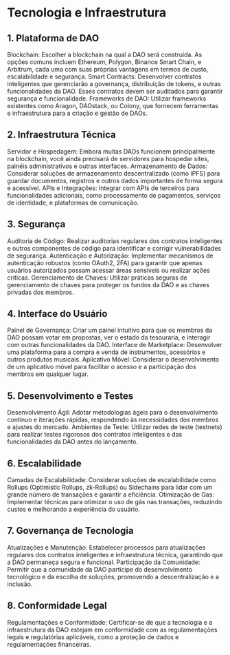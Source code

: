 # Tecnologia e Infraestrutura

## 1. Plataforma de DAO
Blockchain: Escolher a blockchain na qual a DAO será construída. As opções comuns incluem Ethereum, Polygon, Binance Smart Chain, e Arbitrum, cada uma com suas próprias vantagens em termos de custo, escalabilidade e segurança.
Smart Contracts: Desenvolver contratos inteligentes que gerenciarão a governança, distribuição de tokens, e outras funcionalidades da DAO. Esses contratos devem ser auditados para garantir segurança e funcionalidade.
Frameworks de DAO: Utilizar frameworks existentes como Aragon, DAOstack, ou Colony, que fornecem ferramentas e infraestrutura para a criação e gestão de DAOs.

## 2. Infraestrutura Técnica
Servidor e Hospedagem: Embora muitas DAOs funcionem principalmente na blockchain, você ainda precisará de servidores para hospedar sites, painéis administrativos e outras interfaces.
Armazenamento de Dados: Considerar soluções de armazenamento descentralizado (como IPFS) para guardar documentos, registros e outros dados importantes de forma segura e acessível.
APIs e Integrações: Integrar com APIs de terceiros para funcionalidades adicionais, como processamento de pagamentos, serviços de identidade, e plataformas de comunicação.

## 3. Segurança
Auditoria de Código: Realizar auditorias regulares dos contratos inteligentes e outros componentes de código para identificar e corrigir vulnerabilidades de segurança.
Autenticação e Autorização: Implementar mecanismos de autenticação robustos (como OAuth2, 2FA) para garantir que apenas usuários autorizados possam acessar áreas sensíveis ou realizar ações críticas.
Gerenciamento de Chaves: Utilizar práticas seguras de gerenciamento de chaves para proteger os fundos da DAO e as chaves privadas dos membros.

## 4. Interface do Usuário
Painel de Governança: Criar um painel intuitivo para que os membros da DAO possam votar em propostas, ver o estado da tesouraria, e interagir com outras funcionalidades da DAO.
Interface de Marketplace: Desenvolver uma plataforma para a compra e venda de instrumentos, acessórios e outros produtos musicais.
Aplicativo Móvel: Considerar o desenvolvimento de um aplicativo móvel para facilitar o acesso e a participação dos membros em qualquer lugar.

## 5. Desenvolvimento e Testes
Desenvolvimento Ágil: Adotar metodologias ágeis para o desenvolvimento contínuo e iterações rápidas, respondendo às necessidades dos membros e ajustes do mercado.
Ambientes de Teste: Utilizar redes de teste (testnets) para realizar testes rigorosos dos contratos inteligentes e das funcionalidades da DAO antes do lançamento.

## 6. Escalabilidade
Camadas de Escalabilidade: Considerar soluções de escalabilidade como Rollups (Optimistic Rollups, zk-Rollups) ou Sidechains para lidar com um grande número de transações e garantir a eficiência.
Otimização de Gas: Implementar técnicas para otimizar o uso de gás nas transações, reduzindo custos e melhorando a experiência do usuário.

## 7. Governança de Tecnologia
Atualizações e Manutenção: Estabelecer processos para atualizações regulares dos contratos inteligentes e infraestrutura técnica, garantindo que a DAO permaneça segura e funcional.
Participação da Comunidade: Permitir que a comunidade da DAO participe do desenvolvimento tecnológico e da escolha de soluções, promovendo a descentralização e a inclusão.

## 8. Conformidade Legal
Regulamentações e Conformidade: Certificar-se de que a tecnologia e a infraestrutura da DAO estejam em conformidade com as regulamentações legais e regulatórias aplicáveis, como a proteção de dados e regulamentações financeiras.

